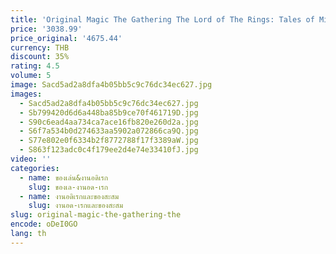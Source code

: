 ```yaml
---
title: 'Original Magic The Gathering The Lord of The Rings: Tales of Middle-Earth การ์ดภาษาอังกฤษ Commander Deck Bundle การ์ดซื้อขาย'
price: '3038.99'
price_original: '4675.44'
currency: THB
discount: 35%
rating: 4.5
volume: 5
image: Sacd5ad2a8dfa4b05bb5c9c76dc34ec627.jpg
images:
  - Sacd5ad2a8dfa4b05bb5c9c76dc34ec627.jpg
  - Sb799420d6d6a448ba85b9ce70f461719D.jpg
  - S90c6ead4aa734ca7ace16fb820e260d2a.jpg
  - S6f7a534b0d274633aa5902a072866ca9Q.jpg
  - S77e802e0f6334b2f8772788f17f3389aW.jpg
  - S863f123adc0c4f179ee2d4e74e33410fJ.jpg
video: ''
categories:
  - name: ของเล่น&งานอดิเรก
    slug: ของเล-งานอด-เรก
  - name: งานอดิเรกและของสะสม
    slug: งานอด-เรกและของสะสม
slug: original-magic-the-gathering-the
encode: oDeI0GO
lang: th
---
```

  